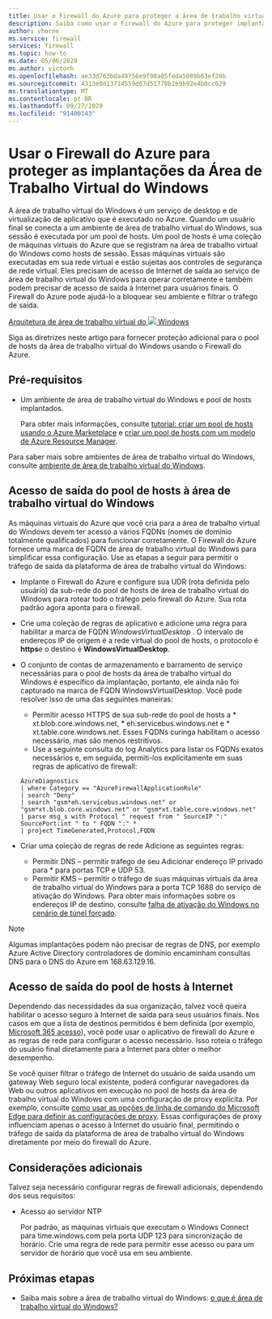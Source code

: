```yaml
---
title: Usar o Firewall do Azure para proteger a área de trabalho virtual do Windows
description: Saiba como usar o Firewall do Azure para proteger implantações de área de trabalho virtual do Windows
author: vhorne
ms.service: firewall
services: firewall
ms.topic: how-to
ms.date: 05/06/2020
ms.author: victorh
ms.openlocfilehash: ae33d763bda49756e9f90a05feda5089b63ef28b
ms.sourcegitcommit: 4313e0d13714559d67d51770b2b9b92e4b0cc629
ms.translationtype: MT
ms.contentlocale: pt-BR
ms.lasthandoff: 09/27/2020
ms.locfileid: "91400143"
---
```

# <a name="use-azure-firewall-to-protect-window-virtual-desktop-deployments"></a>Usar o Firewall do Azure para proteger as implantações da Área de Trabalho Virtual do Windows

A área de trabalho virtual do Windows é um serviço de desktop e de virtualização de aplicativo que é executado no Azure. Quando um usuário final se conecta a um ambiente de área de trabalho virtual do Windows, sua sessão é executada por um pool de hosts. Um pool de hosts é uma coleção de máquinas virtuais do Azure que se registram na área de trabalho virtual do Windows como hosts de sessão. Essas máquinas virtuais são executadas em sua rede virtual e estão sujeitas aos controles de segurança de rede virtual. Eles precisam de acesso de Internet de saída ao serviço de área de trabalho virtual do Windows para operar corretamente e também podem precisar de acesso de saída à Internet para usuários finais. O Firewall do Azure pode ajudá-lo a bloquear seu ambiente e filtrar o tráfego de saída.

[Arquitetura de área de trabalho virtual do ![ ](media/protect-windows-virtual-desktop/windows-virtual-desktop-architecture-diagram.png) Windows ](media/protect-windows-virtual-desktop/windows-virtual-desktop-architecture-diagram.png#lightbox)

Siga as diretrizes neste artigo para fornecer proteção adicional para o pool de hosts da área de trabalho virtual do Windows usando o Firewall do Azure.

## <a name="prerequisites"></a>Pré-requisitos


 - Um ambiente de área de trabalho virtual do Windows e pool de hosts implantados.

   Para obter mais informações, consulte [tutorial: criar um pool de hosts usando o Azure Marketplace](../virtual-desktop/create-host-pools-azure-marketplace.md) e [criar um pool de hosts com um modelo de Azure Resource Manager](../virtual-desktop/virtual-desktop-fall-2019/create-host-pools-arm-template.md).

Para saber mais sobre ambientes de área de trabalho virtual do Windows, consulte [ambiente de área de trabalho virtual do Windows](../virtual-desktop/environment-setup.md).

## <a name="host-pool-outbound-access-to-windows-virtual-desktop"></a>Acesso de saída do pool de hosts à área de trabalho virtual do Windows

As máquinas virtuais do Azure que você cria para a área de trabalho virtual do Windows devem ter acesso a vários FQDNs (nomes de domínio totalmente qualificados) para funcionar corretamente. O Firewall do Azure fornece uma marca de FQDN de área de trabalho virtual do Windows para simplificar essa configuração. Use as etapas a seguir para permitir o tráfego de saída da plataforma de área de trabalho virtual do Windows:

- Implante o Firewall do Azure e configure sua UDR (rota definida pelo usuário) da sub-rede do pool de hosts de área de trabalho virtual do Windows para rotear todo o tráfego pelo firewall do Azure. Sua rota padrão agora aponta para o firewall.
- Crie uma coleção de regras de aplicativo e adicione uma regra para habilitar a marca de FQDN *WindowsVirtualDesktop* . O intervalo de endereços IP de origem é a rede virtual do pool de hosts, o protocolo é **https**e o destino é **WindowsVirtualDesktop**.

- O conjunto de contas de armazenamento e barramento de serviço necessárias para o pool de hosts da área de trabalho virtual do Windows é específico da implantação, portanto, ele ainda não foi capturado na marca de FQDN WindowsVirtualDesktop. Você pode resolver isso de uma das seguintes maneiras:

   - Permitir acesso HTTPS de sua sub-rede do pool de hosts a * xt.blob.core.windows.net, * eh.servicebus.windows.net e * xt.table.core.windows.net. Esses FQDNs curinga habilitam o acesso necessário, mas são menos restritivos.
   - Use a seguinte consulta do log Analytics para listar os FQDNs exatos necessários e, em seguida, permiti-los explicitamente em suas regras de aplicativo de firewall:
   ```
   AzureDiagnostics
   | where Category == "AzureFirewallApplicationRule"
   | search "Deny"
   | search "gsm*eh.servicebus.windows.net" or "gsm*xt.blob.core.windows.net" or "gsm*xt.table.core.windows.net"
   | parse msg_s with Protocol " request from " SourceIP ":" SourcePort:int " to " FQDN ":" *
   | project TimeGenerated,Protocol,FQDN
   ```

- Criar uma coleção de regras de rede Adicione as seguintes regras:

   - Permitir DNS – permitir tráfego de seu Adicionar endereço IP privado para * para portas TCP e UDP 53.
   - Permitir KMS – permitir o tráfego de suas máquinas virtuais da área de trabalho virtual do Windows para a porta TCP 1688 do serviço de ativação do Windows. Para obter mais informações sobre os endereços IP de destino, consulte [falha de ativação do Windows no cenário de túnel forçado](../virtual-machines/troubleshooting/custom-routes-enable-kms-activation.md#solution).

> [!NOTE]
> Algumas implantações podem não precisar de regras de DNS, por exemplo Azure Active Directory controladores de domínio encaminham consultas DNS para o DNS do Azure em 168.63.129.16.

## <a name="host-pool-outbound-access-to-the-internet"></a>Acesso de saída do pool de hosts à Internet

Dependendo das necessidades da sua organização, talvez você queira habilitar o acesso seguro à Internet de saída para seus usuários finais. Nos casos em que a lista de destinos permitidos é bem definida (por exemplo, [Microsoft 365 acesso](/microsoft-365/enterprise/microsoft-365-ip-web-service)), você pode usar o aplicativo de firewall do Azure e as regras de rede para configurar o acesso necessário. Isso roteia o tráfego do usuário final diretamente para a Internet para obter o melhor desempenho.

Se você quiser filtrar o tráfego de Internet do usuário de saída usando um gateway Web seguro local existente, poderá configurar navegadores da Web ou outros aplicativos em execução no pool de hosts da área de trabalho virtual do Windows com uma configuração de proxy explícita. Por exemplo, consulte [como usar as opções de linha de comando do Microsoft Edge para definir as configurações de proxy](https://docs.microsoft.com/deployedge/edge-learnmore-cmdline-options-proxy-settings). Essas configurações de proxy influenciam apenas o acesso à Internet do usuário final, permitindo o tráfego de saída da plataforma de área de trabalho virtual do Windows diretamente por meio do firewall do Azure.

## <a name="additional-considerations"></a>Considerações adicionais

Talvez seja necessário configurar regras de firewall adicionais, dependendo dos seus requisitos:

- Acesso ao servidor NTP

   Por padrão, as máquinas virtuais que executam o Windows Connect para time.windows.com pela porta UDP 123 para sincronização de horário. Crie uma regra de rede para permitir esse acesso ou para um servidor de horário que você usa em seu ambiente.


## <a name="next-steps"></a>Próximas etapas

- Saiba mais sobre a área de trabalho virtual do Windows: [o que é área de trabalho virtual do Windows?](../virtual-desktop/overview.md)
